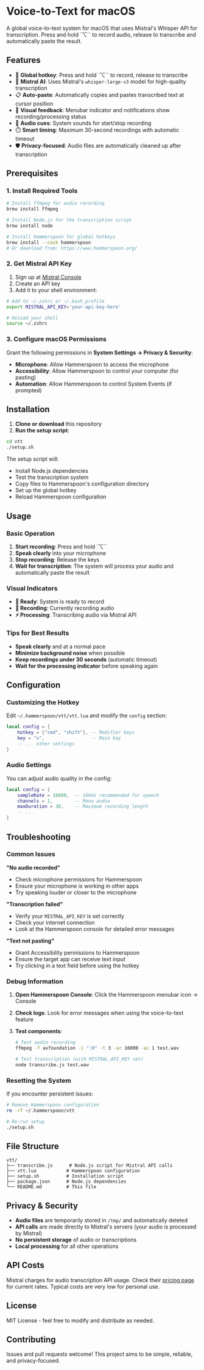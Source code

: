 # Voice-to-Text for macOS

A global voice-to-text system for macOS that uses Mistral's Whisper API for transcription. Press and hold `⌥`` to record audio, release to transcribe and automatically paste the result.

## Features

- 🎤 **Global hotkey**: Press and hold `⌥`` to record, release to transcribe
- 🤖 **Mistral AI**: Uses Mistral's `whisper-large-v3` model for high-quality transcription
- 📋 **Auto-paste**: Automatically copies and pastes transcribed text at cursor position
- 🔔 **Visual feedback**: Menubar indicator and notifications show recording/processing status
- 🎵 **Audio cues**: System sounds for start/stop recording
- ⏱️ **Smart timing**: Maximum 30-second recordings with automatic timeout
- 🛡️ **Privacy-focused**: Audio files are automatically cleaned up after transcription

## Prerequisites

### 1. Install Required Tools

```bash
# Install ffmpeg for audio recording
brew install ffmpeg

# Install Node.js for the transcription script
brew install node

# Install Hammerspoon for global hotkeys
brew install --cask hammerspoon
# Or download from: https://www.hammerspoon.org/
```

### 2. Get Mistral API Key

1. Sign up at [Mistral Console](https://console.mistral.ai/)
2. Create an API key
3. Add it to your shell environment:

```bash
# Add to ~/.zshrc or ~/.bash_profile
export MISTRAL_API_KEY='your-api-key-here'

# Reload your shell
source ~/.zshrc
```

### 3. Configure macOS Permissions

Grant the following permissions in **System Settings → Privacy & Security**:

- **Microphone**: Allow Hammerspoon to access the microphone
- **Accessibility**: Allow Hammerspoon to control your computer (for pasting)
- **Automation**: Allow Hammerspoon to control System Events (if prompted)

## Installation

1. **Clone or download** this repository
2. **Run the setup script**:

```bash
cd vtt
./setup.sh
```

The setup script will:

- Install Node.js dependencies
- Test the transcription system
- Copy files to Hammerspoon's configuration directory
- Set up the global hotkey
- Reload Hammerspoon configuration

## Usage

### Basic Operation

1. **Start recording**: Press and hold `⌥``
2. **Speak clearly** into your microphone
3. **Stop recording**: Release the keys
4. **Wait for transcription**: The system will process your audio and automatically paste the result

### Visual Indicators

- **🎤 Ready**: System is ready to record
- **🔴 Recording**: Currently recording audio
- **⚡ Processing**: Transcribing audio via Mistral API

### Tips for Best Results

- **Speak clearly** and at a normal pace
- **Minimize background noise** when possible
- **Keep recordings under 30 seconds** (automatic timeout)
- **Wait for the processing indicator** before speaking again

## Configuration

### Customizing the Hotkey

Edit `~/.hammerspoon/vtt/vtt.lua` and modify the `config` section:

```lua
local config = {
    hotkey = {"cmd", "shift"}, -- Modifier keys
    key = "v",                 -- Main key
    -- ... other settings
}
```

### Audio Settings

You can adjust audio quality in the config:

```lua
local config = {
    sampleRate = 16000,  -- 16kHz recommended for speech
    channels = 1,        -- Mono audio
    maxDuration = 30,    -- Maximum recording length
    -- ...
}
```

## Troubleshooting

### Common Issues

**"No audio recorded"**

- Check microphone permissions for Hammerspoon
- Ensure your microphone is working in other apps
- Try speaking louder or closer to the microphone

**"Transcription failed"**

- Verify your `MISTRAL_API_KEY` is set correctly
- Check your internet connection
- Look at the Hammerspoon console for detailed error messages

**"Text not pasting"**

- Grant Accessibility permissions to Hammerspoon
- Ensure the target app can receive text input
- Try clicking in a text field before using the hotkey

### Debug Information

1. **Open Hammerspoon Console**: Click the Hammerspoon menubar icon → Console
2. **Check logs**: Look for error messages when using the voice-to-text feature
3. **Test components**:

   ```bash
   # Test audio recording
   ffmpeg -f avfoundation -i ":0" -t 3 -ar 16000 -ac 1 test.wav

   # Test transcription (with MISTRAL_API_KEY set)
   node transcribe.js test.wav
   ```

### Resetting the System

If you encounter persistent issues:

```bash
# Remove Hammerspoon configuration
rm -rf ~/.hammerspoon/vtt

# Re-run setup
./setup.sh
```

## File Structure

```
vtt/
├── transcribe.js      # Node.js script for Mistral API calls
├── vtt.lua           # Hammerspoon configuration
├── setup.sh          # Installation script
├── package.json      # Node.js dependencies
└── README.md         # This file
```

## Privacy & Security

- **Audio files** are temporarily stored in `/tmp/` and automatically deleted
- **API calls** are made directly to Mistral's servers (your audio is processed by Mistral)
- **No persistent storage** of audio or transcriptions
- **Local processing** for all other operations

## API Costs

Mistral charges for audio transcription API usage. Check their [pricing page](https://mistral.ai/pricing/) for current rates. Typical costs are very low for personal use.

## License

MIT License - feel free to modify and distribute as needed.

## Contributing

Issues and pull requests welcome! This project aims to be simple, reliable, and privacy-focused.
